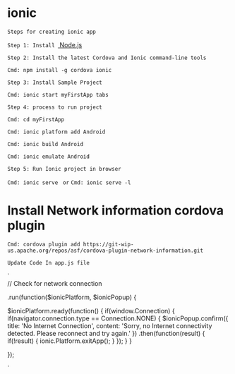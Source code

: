 # ionic

`Steps for creating ionic app `

`Step 1: Install `<a href="https://nodejs.org/en/" traget="_blank"> Node.js</a>

`Step 2: Install the latest Cordova and Ionic command-line tools `

`Cmd: npm install -g cordova ionic `

`Step 3: Install Sample Project `

`Cmd: ionic start myFirstApp tabs `

`Step 4: process to run project`

`Cmd: cd myFirstApp`

`Cmd: ionic platform add Android`

`Cmd: ionic build Android`

`Cmd: ionic emulate Android`

`Step 5: Run Ionic project in browser `

`Cmd: ionic serve `
`or`
`Cmd: ionic serve -l`



# Install Network information cordova plugin

`Cmd: cordova plugin add https://git-wip-us.apache.org/repos/asf/cordova-plugin-network-information.git`

`Update Code In app.js file`

`   
// Check for network connection

.run(function($ionicPlatform, $ionicPopup) {
  
  $ionicPlatform.ready(function() {
    if(window.Connection) {
      if(navigator.connection.type == Connection.NONE) {
        $ionicPopup.confirm({
          title: 'No Internet Connection',
          content: 'Sorry, no Internet connectivity detected. Please reconnect and try again.'
        })
        .then(function(result) {
          if(!result) {
            ionic.Platform.exitApp();
          }
        });
      }
    }

  });
  
  `
